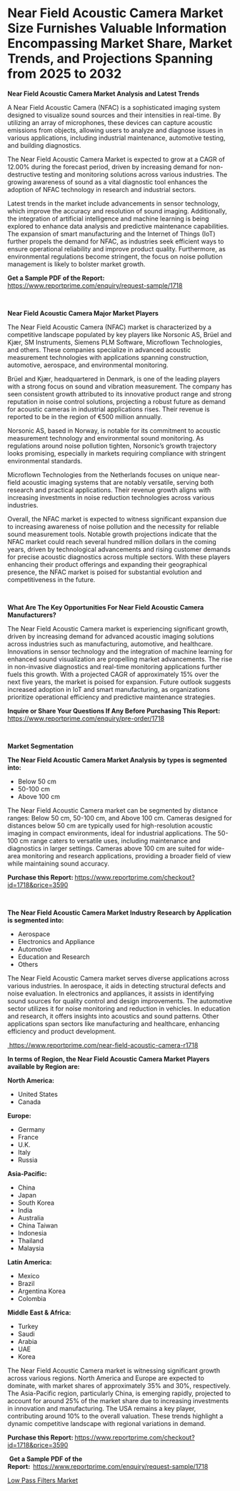 <p><h1>Near Field Acoustic Camera Market Size Furnishes Valuable Information Encompassing Market Share, Market Trends, and Projections Spanning from 2025 to 2032</h1></p><p><strong>Near Field Acoustic Camera Market Analysis and Latest Trends</strong></p>
<p><p>A Near Field Acoustic Camera (NFAC) is a sophisticated imaging system designed to visualize sound sources and their intensities in real-time. By utilizing an array of microphones, these devices can capture acoustic emissions from objects, allowing users to analyze and diagnose issues in various applications, including industrial maintenance, automotive testing, and building diagnostics.</p><p>The Near Field Acoustic Camera Market is expected to grow at a CAGR of 12.00% during the forecast period, driven by increasing demand for non-destructive testing and monitoring solutions across various industries. The growing awareness of sound as a vital diagnostic tool enhances the adoption of NFAC technology in research and industrial sectors.</p><p>Latest trends in the market include advancements in sensor technology, which improve the accuracy and resolution of sound imaging. Additionally, the integration of artificial intelligence and machine learning is being explored to enhance data analysis and predictive maintenance capabilities. The expansion of smart manufacturing and the Internet of Things (IoT) further propels the demand for NFAC, as industries seek efficient ways to ensure operational reliability and improve product quality. Furthermore, as environmental regulations become stringent, the focus on noise pollution management is likely to bolster market growth.</p></p>
<p><strong>Get a Sample PDF of the Report:&nbsp;</strong> <a href="https://www.reportprime.com/enquiry/request-sample/1718?utm_campaign=2336&utm_medium=2&utm_source=Github&utm_content=ia&utm_term=18032025&utm_id=near-field-acoustic-camera">https://www.reportprime.com/enquiry/request-sample/1718</a></p>
<p>&nbsp;</p>
<p><strong>Near Field Acoustic Camera Major Market Players</strong></p>
<p><p>The Near Field Acoustic Camera (NFAC) market is characterized by a competitive landscape populated by key players like Norsonic AS, Brüel and Kjær, SM Instruments, Siemens PLM Software, Microflown Technologies, and others. These companies specialize in advanced acoustic measurement technologies with applications spanning construction, automotive, aerospace, and environmental monitoring.</p><p>Brüel and Kjær, headquartered in Denmark, is one of the leading players with a strong focus on sound and vibration measurement. The company has seen consistent growth attributed to its innovative product range and strong reputation in noise control solutions, projecting a robust future as demand for acoustic cameras in industrial applications rises. Their revenue is reported to be in the region of €500 million annually.</p><p>Norsonic AS, based in Norway, is notable for its commitment to acoustic measurement technology and environmental sound monitoring. As regulations around noise pollution tighten, Norsonic’s growth trajectory looks promising, especially in markets requiring compliance with stringent environmental standards.</p><p>Microflown Technologies from the Netherlands focuses on unique near-field acoustic imaging systems that are notably versatile, serving both research and practical applications. Their revenue growth aligns with increasing investments in noise reduction technologies across various industries.</p><p>Overall, the NFAC market is expected to witness significant expansion due to increasing awareness of noise pollution and the necessity for reliable sound measurement tools. Notable growth projections indicate that the NFAC market could reach several hundred million dollars in the coming years, driven by technological advancements and rising customer demands for precise acoustic diagnostics across multiple sectors. With these players enhancing their product offerings and expanding their geographical presence, the NFAC market is poised for substantial evolution and competitiveness in the future.</p></p>
<p>&nbsp;</p>
<p><strong>What Are The Key Opportunities For Near Field Acoustic Camera Manufacturers?</strong></p>
<p><p>The Near Field Acoustic Camera market is experiencing significant growth, driven by increasing demand for advanced acoustic imaging solutions across industries such as manufacturing, automotive, and healthcare. Innovations in sensor technology and the integration of machine learning for enhanced sound visualization are propelling market advancements. The rise in non-invasive diagnostics and real-time monitoring applications further fuels this growth. With a projected CAGR of approximately 15% over the next five years, the market is poised for expansion. Future outlook suggests increased adoption in IoT and smart manufacturing, as organizations prioritize operational efficiency and predictive maintenance strategies.</p></p>
<p><strong>Inquire or Share Your Questions If Any Before Purchasing This Report:</strong> <a href="https://www.reportprime.com/enquiry/pre-order/1718?utm_campaign=2336&utm_medium=2&utm_source=Github&utm_content=ia&utm_term=18032025&utm_id=near-field-acoustic-camera">https://www.reportprime.com/enquiry/pre-order/1718</a></p>
<p>&nbsp;</p>
<p><strong>Market Segmentation</strong></p>
<p><strong>The Near Field Acoustic Camera Market Analysis by types is segmented into:</strong></p>
<p><ul><li>Below 50 cm</li><li>50-100 cm</li><li>Above 100 cm</li></ul></p>
<p><p>The Near Field Acoustic Camera market can be segmented by distance ranges: Below 50 cm, 50-100 cm, and Above 100 cm. Cameras designed for distances below 50 cm are typically used for high-resolution acoustic imaging in compact environments, ideal for industrial applications. The 50-100 cm range caters to versatile uses, including maintenance and diagnostics in larger settings. Cameras above 100 cm are suited for wide-area monitoring and research applications, providing a broader field of view while maintaining sound accuracy.</p></p>
<p><strong>Purchase this Report:&nbsp;</strong><a href="https://www.reportprime.com/checkout?id=1718&price=3590&utm_campaign=2336&utm_medium=2&utm_source=Github&utm_content=ia&utm_term=18032025&utm_id=near-field-acoustic-camera">https://www.reportprime.com/checkout?id=1718&price=3590</a></p>
<p>&nbsp;</p>
<p><strong>The Near Field Acoustic Camera Market Industry Research by Application is segmented into:</strong></p>
<p><ul><li>Aerospace</li><li>Electronics and Appliance</li><li>Automotive</li><li>Education and Research</li><li>Others</li></ul></p>
<p><p>The Near Field Acoustic Camera market serves diverse applications across various industries. In aerospace, it aids in detecting structural defects and noise evaluation. In electronics and appliances, it assists in identifying sound sources for quality control and design improvements. The automotive sector utilizes it for noise monitoring and reduction in vehicles. In education and research, it offers insights into acoustics and sound patterns. Other applications span sectors like manufacturing and healthcare, enhancing efficiency and product development.</p></p>
<p><a href="https://www.reportprime.com/near-field-acoustic-camera-r1718?utm_campaign=2336&utm_medium=2&utm_source=Github&utm_content=ia&utm_term=18032025&utm_id=near-field-acoustic-camera">&nbsp;https://www.reportprime.com/near-field-acoustic-camera-r1718</a></p>
<p><strong>In terms of Region, the Near Field Acoustic Camera Market Players available by Region are:</strong></p>
<p>
    <p> <strong> North America: </strong>
        <ul>
            <li>United States</li>
            <li>Canada</li>
        </ul>
        </p> 
    <p> <strong> Europe: </strong>
        <ul>
            <li>Germany</li>
            <li>France</li>
            <li>U.K.</li>
            <li>Italy</li>
            <li>Russia</li>
        </ul>
        </p> 
    <p> <strong> Asia-Pacific: </strong>
        <ul>
            <li>China</li>
            <li>Japan</li>
            <li>South Korea</li>
            <li>India</li>
            <li>Australia</li>
            <li>China Taiwan</li>
            <li>Indonesia</li>
            <li>Thailand</li>
            <li>Malaysia</li>
        </ul>
        </p> 
    <p> <strong> Latin America: </strong>
        <ul>
            <li>Mexico</li>
            <li>Brazil</li>
            <li>Argentina Korea</li>
            <li>Colombia</li>
        </ul>
        </p> 
    <p> <strong> Middle East & Africa: </strong>
        <ul>
            <li>Turkey</li>
            <li>Saudi</li>
            <li>Arabia</li>
            <li>UAE</li>
            <li>Korea</li>
        </ul>
    </p>
    </p>
<p><p>The Near Field Acoustic Camera market is witnessing significant growth across various regions. North America and Europe are expected to dominate, with market shares of approximately 35% and 30%, respectively. The Asia-Pacific region, particularly China, is emerging rapidly, projected to account for around 25% of the market share due to increasing investments in innovation and manufacturing. The USA remains a key player, contributing around 10% to the overall valuation. These trends highlight a dynamic competitive landscape with regional variations in demand.</p></p>
<p><strong>Purchase this Report: </strong><a href="https://www.reportprime.com/checkout?id=1718&price=3590&utm_campaign=2336&utm_medium=2&utm_source=Github&utm_content=ia&utm_term=18032025&utm_id=near-field-acoustic-camera">https://www.reportprime.com/checkout?id=1718&price=3590</a></p>
<p>&nbsp;<strong>Get a Sample PDF of the Report:&nbsp;&nbsp;</strong><a href="https://www.reportprime.com/enquiry/request-sample/1718?utm_campaign=2336&utm_medium=2&utm_source=Github&utm_content=ia&utm_term=18032025&utm_id=near-field-acoustic-camera">https://www.reportprime.com/enquiry/request-sample/1718</a></p>
<p><strong></strong></p>
<p><p><a href="https://github.com/sahoolipko6f/Market-Research-Report-List-1/blob/main/low-pass-filters-market.md?utm_campaign=2336&utm_medium=2&utm_source=Github&utm_content=ia&utm_term=18032025&utm_id=near-field-acoustic-camera">Low Pass Filters Market</a></p></p>